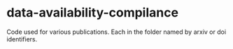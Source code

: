 # data-availability-compilance
Code used for various publications. Each in the folder named by arxiv or doi identifiers.
